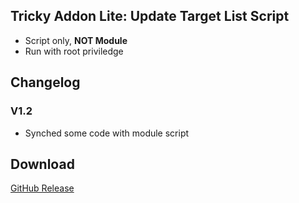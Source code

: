 ## Tricky Addon Lite: Update Target List Script
- Script only, **NOT Module**
- Run with root priviledge

## Changelog
### V1.2
- Synched some code with module script

## Download
[GitHub Release](https://github.com/KOWX712/Tricky-Addon-Update-Target-List/releases/latest)

